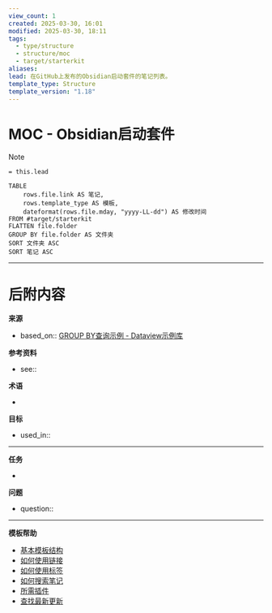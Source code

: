 ```yaml
---
view_count: 1
created: 2025-03-30, 16:01
modified: 2025-03-30, 18:11
tags:
  - type/structure
  - structure/moc
  - target/starterkit
aliases: 
lead: 在GitHub上发布的Obsidian启动套件的笔记列表。
template_type: Structure
template_version: "1.18"
---
```

<!--  参见下方"模板帮助"了解属性使用方法 -->

# MOC - Obsidian启动套件
<!--  清晰且描述性的标题 -->

<!--  从属性部分的"lead"键中总结的结构  -->

> [!Note]
> `= this.lead`

<!-- 我的内容的主要结构 -->

<!-- Dataview表格。用作示例并修改。 -->

```dataview
TABLE 
	rows.file.link AS 笔记,
	rows.template_type AS 模板,
	dateformat(rows.file.mday, "yyyy-LL-dd") AS 修改时间
FROM #target/starterkit 
FLATTEN file.folder
GROUP BY file.folder AS 文件夹
SORT 文件夹 ASC
SORT 笔记 ASC
```


---
# 后附内容

**来源**
<!-- 始终保留指向来源的链接- --> 
- based_on:: [GROUP BY查询示例 - Dataview示例库](https://s-blu.github.io/obsidian_dataview_example_vault/20%20Dataview%20Queries/Example%20GROUP%20BY%20Queries/)

**参考资料**
<!-- 指向内容中未引用页面的链接。参见: [[相关笔记]] 因为 <原因> -->
- see:: 

**术语**
<!-- 指向定义页面的链接。 -->
- 

**目标**
<!-- 指向项目笔记或外部发布内容的链接。 -->
- used_in::

---
**任务**
<!-- 这个笔记还需要做什么？ --> 
- 

**问题**
<!-- 您还需要考虑什么？ --> 
- question::

---
**模板帮助**
<!-- 指向GitHub上外部帮助页面的链接。 -->
- [基本模板结构](https://github.com/groepl/Obsidian-Templates#basic-template-structure)
- [如何使用链接](https://github.com/groepl/Obsidian-Templates#how-to-use-links)
- [如何使用标签](https://github.com/groepl/Obsidian-Templates#how-to-use-tags)
- [如何搜索笔记](https://github.com/groepl/Obsidian-Templates#how-to-search-notes)
- [所需插件](https://github.com/groepl/Obsidian-Templates#obsidian-plugins-needed)
- [查找最新更新](https://github.com/groepl/Obsidian-Templates)